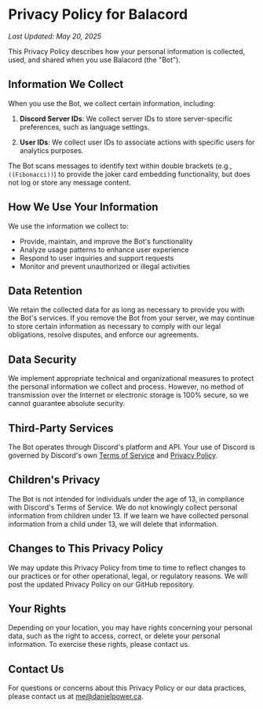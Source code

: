 # Privacy Policy for Balacord

*Last Updated: May 20, 2025*

This Privacy Policy describes how your personal information is collected, used, and shared when you use Balacord (the "Bot").

## Information We Collect

When you use the Bot, we collect certain information, including:

1. **Discord Server IDs**: We collect server IDs to store server-specific preferences, such as language settings.

2. **User IDs**: We collect user IDs to associate actions with specific users for analytics purposes.

The Bot scans messages to identify text within double brackets (e.g., `((Fibonacci))`) to provide the joker card embedding functionality, but does not log or store any message content.

## How We Use Your Information

We use the information we collect to:

- Provide, maintain, and improve the Bot's functionality
- Analyze usage patterns to enhance user experience
- Respond to user inquiries and support requests
- Monitor and prevent unauthorized or illegal activities

## Data Retention

We retain the collected data for as long as necessary to provide you with the Bot's services. If you remove the Bot from your server, we may continue to store certain information as necessary to comply with our legal obligations, resolve disputes, and enforce our agreements.

## Data Security

We implement appropriate technical and organizational measures to protect the personal information we collect and process. However, no method of transmission over the Internet or electronic storage is 100% secure, so we cannot guarantee absolute security.

## Third-Party Services

The Bot operates through Discord's platform and API. Your use of Discord is governed by Discord's own [Terms of Service](https://discord.com/terms) and [Privacy Policy](https://discord.com/privacy).

## Children's Privacy

The Bot is not intended for individuals under the age of 13, in compliance with Discord's Terms of Service. We do not knowingly collect personal information from children under 13. If we learn we have collected personal information from a child under 13, we will delete that information.

## Changes to This Privacy Policy

We may update this Privacy Policy from time to time to reflect changes to our practices or for other operational, legal, or regulatory reasons. We will post the updated Privacy Policy on our GitHub repository.

## Your Rights

Depending on your location, you may have rights concerning your personal data, such as the right to access, correct, or delete your personal information. To exercise these rights, please contact us.

## Contact Us

For questions or concerns about this Privacy Policy or our data practices, please contact us at me@danielpower.ca.
